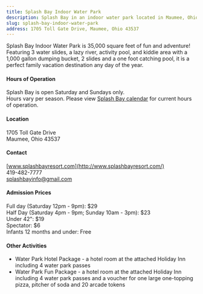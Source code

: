 ```yaml
---
title: Splash Bay Indoor Water Park 
description: Splash Bay in an indoor water park located in Maumee, Ohio featuring 35,000 square feet of fun and adventure!
slug: splash-bay-indoor-water-park
address: 1705 Toll Gate Drive, Maumee, Ohio 43537
---
```


Splash Bay Indoor Water Park is 35,000 square feet of fun and adventure!  Featuring 3 water slides, a lazy river, activity pool, and kiddie area with a 1,000 gallon dumping bucket, 2 slides and a one foot catching pool, it is a perfect family vacation destination any day of the year.   

#### Hours of Operation
Splash Bay is open Saturday and Sundays only.  
Hours vary per season. Please view [Splash Bay calendar](http://www.splashbayresort.com/water-park-information.aspx) for current hours of operation.

#### Location
1705 Toll Gate Drive   
Maumee, Ohio 43537

#### Contact
[www.splashbayresort.com](http://www.splashbayresort.com/)  
419-482-7777  
splashbayinfo@gmail.com

#### Admission Prices
Full day (Saturday 12pm - 9pm): $29   
Half Day (Saturday 4pm - 9pm; Sunday 10am - 3pm): $23   
Under 42": $19   
Spectator: $6   
Infants 12 months and under: Free  

#### Other Activities 
- Water Park Hotel Package - a hotel room at the attached Holiday Inn including 4 water park passes  
- Water Park Fun Package - a hotel room at the attached Holiday Inn including 4 water park passes and a voucher for one large one-topping pizza, pitcher of soda and 20 arcade tokens
